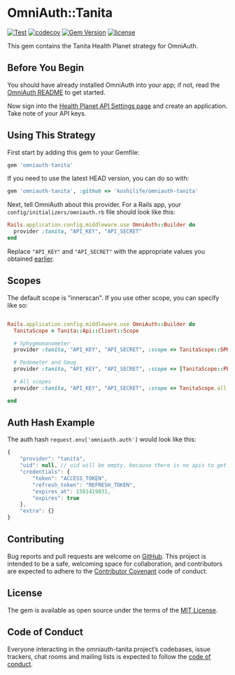 # OmniAuth::Tanita

[![Test](https://github.com/koshilife/omniauth-tanita/workflows/Test/badge.svg)](https://github.com/koshilife/omniauth-tanita/actions?query=workflow%3ATest)
[![codecov](https://codecov.io/gh/koshilife/omniauth-tanita/branch/master/graph/badge.svg)](https://codecov.io/gh/koshilife/omniauth-tanita)
[![Gem Version](https://badge.fury.io/rb/omniauth-tanita.svg)](http://badge.fury.io/rb/omniauth-tanita)
[![license](https://img.shields.io/github/license/koshilife/omniauth-tanita)](https://github.com/koshilife/omniauth-tanita/blob/master/LICENSE.txt)

This gem contains the Tanita Health Planet strategy for OmniAuth.

## Before You Begin

You should have already installed OmniAuth into your app; if not, read the [OmniAuth README](https://github.com/intridea/omniauth) to get started.

Now sign into the [Health Planet API Settings page](https://www.healthplanet.jp/apis_account.do) and create an application. Take note of your API keys.

## Using This Strategy

First start by adding this gem to your Gemfile:

```ruby
gem 'omniauth-tanita'
```

If you need to use the latest HEAD version, you can do so with:

```ruby
gem 'omniauth-tanita', :github => 'koshilife/omniauth-tanita'
```

Next, tell OmniAuth about this provider. For a Rails app, your `config/initializers/omniauth.rb` file should look like this:

```ruby
Rails.application.config.middleware.use OmniAuth::Builder do
  provider :tanita, "API_KEY", "API_SECRET"
end
```

Replace `"API_KEY"` and `"API_SECRET"` with the appropriate values you obtained [earlier](https://www.healthplanet.jp/apis_account.do).

## Scopes

The default scope is "innerscan".
If you use other scope, you can specify like so:

```ruby

Rails.application.config.middleware.use OmniAuth::Builder do
  TanitaScope = Tanita::Api::Client::Scope

  # Sphygmomanometer
  provider :tanita, "API_KEY", "API_SECRET", :scope => TanitaScope::SPHYGMOMANOMETER

  # Pedometer and Smug
  provider :tanita, "API_KEY", "API_SECRET", :scope => [TanitaScope::PEDOMETER, TanitaScope::SMUG].join(',')

  # All scopes
  provider :tanita, "API_KEY", "API_SECRET", :scope => TanitaScope.all.join(',')

end
```

## Auth Hash Example

The auth hash `request.env['omniauth.auth']` would look like this:

```js
{
    "provider": "tanita",
    "uid": null, // uid will be empty, because there is no apis to get.
    "credentials": {
        "token": "ACCESS_TOKEN",
        "refresh_token": "REFRESH_TOKEN",
        "expires_at": 1581419031,
        "expires": true
    },
    "extra": {}
}
```

## Contributing

Bug reports and pull requests are welcome on [GitHub](https://github.com/koshilife/omniauth-tanita). This project is intended to be a safe, welcoming space for collaboration, and contributors are expected to adhere to the [Contributor Covenant](http://contributor-covenant.org) code of conduct.

## License

The gem is available as open source under the terms of the [MIT License](https://opensource.org/licenses/MIT).

## Code of Conduct

Everyone interacting in the omniauth-tanita project’s codebases, issue trackers, chat rooms and mailing lists is expected to follow the [code of conduct](https://github.com/koshilife/omniauth-tanita/blob/master/CODE_OF_CONDUCT.md).
